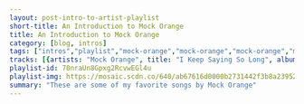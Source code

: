 ```yaml
---
layout: post-intro-to-artist-playlist
short-title: An Introduction to Mock Orange
title: An Introduction to Mock Orange
category: [blog, intros]
tags: ["intros","playlist","mock-orange","mock-orange","mock-orange","mock-orange","mock-orange","mock-orange","mock-orange","mock-orange","mock-orange","mock-orange","mock-orange","mock-orange","mock-orange","mock-orange","mock-orange","mock-orange","mock-orange","mock-orange","mock-orange","mock-orange","mock-orange","mock-orange","mock-orange","mock-orange","mock-orange","mock-orange","mock-orange","mock-orange","mock-orange","mock-orange","mock-orange","mock-orange","mock-orange"]
tracks: [{artists: "Mock Orange", title: "I Keep Saying So Long", album: "Mind Is Not Brain"},{artists: "Mock Orange", title: "World of Machines", album: "Captain Love"},{artists: "Mock Orange", title: "Stuck In", album: "First EP"},{artists: "Mock Orange", title: "Silent Motion", album: "Disguised As Ghosts"},{artists: "Mock Orange", title: "Make Friends", album: "Mind Is Not Brain"},{artists: "Mock Orange", title: "My Car", album: "Disguised As Ghosts"},{artists: "Mock Orange", title: "East Side Song", album: "Mind Is Not Brain"},{artists: "Mock Orange", title: "Old Movies", album: "Captain Love"},{artists: "Mock Orange", title: "Feel It Now", album: "Disguised As Ghosts"},{artists: "Mock Orange", title: "Nine Times", album: "Put the Kid on the Sleepy Horse"},{artists: "Mock Orange", title: "We Work", album: "nines & sixes"},{artists: "Mock Orange", title: "Twelve O'clock Call", album: "The Record Play"},{artists: "Mock Orange", title: "Window Shopping", album: "nines & sixes"},{artists: "Mock Orange", title: "Mind Is Not Brain", album: "Mind Is Not Brain"},{artists: "Mock Orange", title: "Crash And Die", album: "First EP"},{artists: "Mock Orange", title: "End of the World", album: "Disguised As Ghosts"},{artists: "Mock Orange", title: "Beauty of a Scar (Bonus Track)", album: "Captain Love"},{artists: "Mock Orange", title: "Sidewalk", album: "Disguised As Ghosts"},{artists: "Mock Orange", title: "Birds", album: "Mind Is Not Brain"},{artists: "Mock Orange", title: "The Free Ride", album: "First EP"},{artists: "Mock Orange", title: "Til the Morning", album: "Live in Brooklyn"},{artists: "Mock Orange", title: "So Maybe", album: "The Bridge"},{artists: "Mock Orange", title: "Going Away", album: "Disguised As Ghosts"},{artists: "Mock Orange", title: "Moving On", album: "The Bridge"},{artists: "Mock Orange", title: "Old Man", album: "Mind Is Not Brain"},{artists: "Mock Orange", title: "Double Down", album: "First EP"},{artists: "Mock Orange", title: "Payroll", album: "Mind Is Not Brain"},{artists: "Mock Orange", title: "Chrome Alligator", album: "Put the Kid on the Sleepy Horse"},{artists: "Mock Orange", title: "Hawks Can Go", album: "Mind Is Not Brain"},{artists: "Mock Orange", title: "Do You Want Out", album: "Mind Is Not Brain"},{artists: "Mock Orange", title: "I Can Sing", album: "Disguised As Ghosts"},{artists: "Mock Orange", title: "Oh My God", album: "Mind Is Not Brain"},{artists: "Mock Orange", title: "The River's Bed", album: "Daniels e.p. 2"}]
playlist-id: 70nraUn8Gpxg2RcvwEGl4u
playlist-img: https://mosaic.scdn.co/640/ab67616d0000b2731442f3b8a23952ee2e4f7f68ab67616d0000b27332ee3e55409c00e98c379562ab67616d0000b2734654343941727785f1787380ab67616d0000b273e9f6ce09dbc5466940f84856
summary: "These are some of my favorite songs by Mock Orange"
---
```


